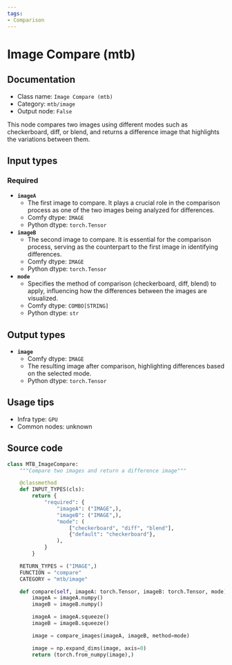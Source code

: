```yaml
---
tags:
- Comparison
---
```


# Image Compare (mtb)
## Documentation
- Class name: `Image Compare (mtb)`
- Category: `mtb/image`
- Output node: `False`

This node compares two images using different modes such as checkerboard, diff, or blend, and returns a difference image that highlights the variations between them.
## Input types
### Required
- **`imageA`**
    - The first image to compare. It plays a crucial role in the comparison process as one of the two images being analyzed for differences.
    - Comfy dtype: `IMAGE`
    - Python dtype: `torch.Tensor`
- **`imageB`**
    - The second image to compare. It is essential for the comparison process, serving as the counterpart to the first image in identifying differences.
    - Comfy dtype: `IMAGE`
    - Python dtype: `torch.Tensor`
- **`mode`**
    - Specifies the method of comparison (checkerboard, diff, blend) to apply, influencing how the differences between the images are visualized.
    - Comfy dtype: `COMBO[STRING]`
    - Python dtype: `str`
## Output types
- **`image`**
    - Comfy dtype: `IMAGE`
    - The resulting image after comparison, highlighting differences based on the selected mode.
    - Python dtype: `torch.Tensor`
## Usage tips
- Infra type: `GPU`
- Common nodes: unknown


## Source code
```python
class MTB_ImageCompare:
    """Compare two images and return a difference image"""

    @classmethod
    def INPUT_TYPES(cls):
        return {
            "required": {
                "imageA": ("IMAGE",),
                "imageB": ("IMAGE",),
                "mode": (
                    ["checkerboard", "diff", "blend"],
                    {"default": "checkerboard"},
                ),
            }
        }

    RETURN_TYPES = ("IMAGE",)
    FUNCTION = "compare"
    CATEGORY = "mtb/image"

    def compare(self, imageA: torch.Tensor, imageB: torch.Tensor, mode):
        imageA = imageA.numpy()
        imageB = imageB.numpy()

        imageA = imageA.squeeze()
        imageB = imageB.squeeze()

        image = compare_images(imageA, imageB, method=mode)

        image = np.expand_dims(image, axis=0)
        return (torch.from_numpy(image),)

```

